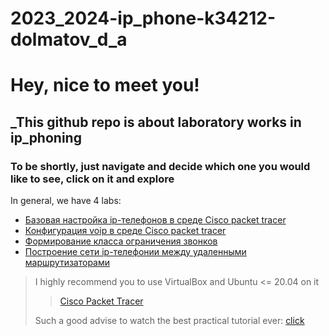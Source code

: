 # 2023_2024-ip_phone-k34212-dolmatov_d_a  

# Hey, nice to meet you! 
## _This github repo is about laboratory works in ip_phoning  
### To be shortly, just navigate and decide which one you would like to see, click on it and explore

In general, we have 4 labs:
* [Базовая настройка ip-телефонов в среде Сisco packet tracer](https://itmo-ict-faculty.github.io/ip-telephony/education/labs2023_2024/lab1/lab1/)  
* [Конфигурация voip в среде Сisco packet tracer](https://itmo-ict-faculty.github.io/ip-telephony/education/labs2023_2024/lab2/lab2/)  
* [Формирование класса ограничения звонков](https://itmo-ict-faculty.github.io/ip-telephony/education/labs2023_2024/lab3/lab3/)  
* [Построение сети ip-телефонии между удаленными маршрутизаторами](https://itmo-ict-faculty.github.io/ip-telephony/education/labs2023_2024/lab4/lab4/)  


> I highly recommend you to use VirtualBox and Ubuntu <= 20.04 on it
>> [Cisco Packet Tracer](https://getprogram.net/index.php?d=190)  
> 
> Such a good advise to watch the best practical tutorial ever: [click](https://youtube.com/playlist?list=PLcDkQ2Au8aVNYsqGsxRQxYyQijILa94T9&si=LWnldQ8noCJAKqDL)
